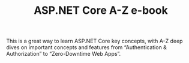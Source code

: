 ﻿---
type: tutorial
id: aspnet-core-a-z-e-book
title: ASP.NET Core A-Z e-book
link: https://wakeupandcode.com/release-asp-net-core-a-z-ebook/
---

This is a great way to learn ASP.NET Core key concepts, with A-Z deep dives on important concepts and features from “Authentication & Authorization” to “Zero-Downtime Web Apps”.